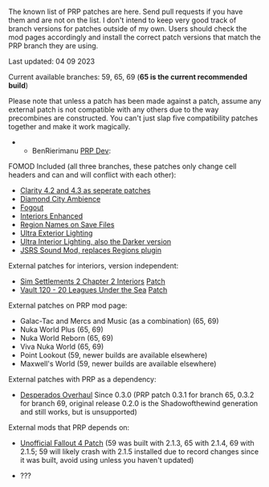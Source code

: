 The known list of PRP patches are here. Send pull requests if you have them and are not on the list. I don't intend to keep very good track of branch versions for patches outside of my own. Users should check the mod pages accordingly and install the correct patch versions that match the PRP branch they are using.

Last updated: 04 09 2023

Current available branches: 59, 65, 69 (**65 is the current recommended build**)

Please note that unless a patch has been made against a patch, assume any external patch is not compatible with any others due to the way precombines are constructed. You can't just slap five compatibility patches together and make it work magically.

- - BenRierimanu [PRP Dev](https://www.nexusmods.com/fallout4/mods/46403):

FOMOD Included (all three branches, these patches only change cell headers and can and will conflict with each other):
- [Clarity 4.2 and 4.3 as seperate patches](https://www.nexusmods.com/fallout4/mods/31991)
- [Diamond City Ambience](https://www.nexusmods.com/fallout4/mods/39267)
- [Fogout](https://www.nexusmods.com/fallout4/mods/2428)
- [Interiors Enhanced](https://www.nexusmods.com/fallout4/mods/8768)
- [Region Names on Save Files](https://www.nexusmods.com/fallout4/mods/41361)
- [Ultra Exterior Lighting](https://www.nexusmods.com/fallout4/mods/41625)
- [Ultra Interior Lighting, also the Darker version](https://www.nexusmods.com/fallout4/mods/22101)
- [JSRS Sound Mod, replaces Regions plugin](https://www.nexusmods.com/fallout4/mods/52931)

External patches for interiors, version independent:
- [Sim Settlements 2 Chapter 2 Interiors](https://www.nexusmods.com/fallout4/mods/55817) [Patch](https://www.nexusmods.com/fallout4/mods/57947)
- [Vault 120 - 20 Leagues Under the Sea](https://www.nexusmods.com/fallout4/mods/58514) [Patch](https://www.nexusmods.com/fallout4/mods/58584)

External patches on PRP mod page:
- Galac-Tac and Mercs and Music (as a combination) (65, 69)
- Nuka World Plus (65, 69)
- Nuka World Reborn (65, 69)
- Viva Nuka World (65, 69)
- Point Lookout (59, newer builds are available elsewhere)
- Maxwell's World (59, newer builds are available elsewhere)

External patches with PRP as a dependency:
- [Desperados Overhaul](https://www.nexusmods.com/fallout4/mods/45169) Since 0.3.0 (PRP patch 0.3.1 for branch 65, 0.3.2 for branch 69, original release 0.2.0 is the Shadowofthewind generation and still works, but is unsupported)

External mods that PRP depends on:
- [Unofficial Fallout 4 Patch](https://www.nexusmods.com/fallout4/mods/4598) (59 was built with 2.1.3, 65 with 2.1.4, 69 with 2.1.5; 59 will likely crash with 2.1.5 installed due to record changes since it was built, avoid using unless you haven't updated)

- ???
